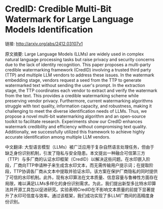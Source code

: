# CredID: Credible Multi-Bit Watermark for Large Language Models Identification

链接: http://arxiv.org/abs/2412.03107v1

原文摘要:
Large Language Models (LLMs) are widely used in complex natural language
processing tasks but raise privacy and security concerns due to the lack of
identity recognition. This paper proposes a multi-party credible watermarking
framework (CredID) involving a trusted third party (TTP) and multiple LLM
vendors to address these issues. In the watermark embedding stage, vendors
request a seed from the TTP to generate watermarked text without sending the
user's prompt. In the extraction stage, the TTP coordinates each vendor to
extract and verify the watermark from the text. This provides a credible
watermarking scheme while preserving vendor privacy. Furthermore, current
watermarking algorithms struggle with text quality, information capacity, and
robustness, making it challenging to meet the diverse identification needs of
LLMs. Thus, we propose a novel multi-bit watermarking algorithm and an
open-source toolkit to facilitate research. Experiments show our CredID
enhances watermark credibility and efficiency without compromising text
quality. Additionally, we successfully utilized this framework to achieve
highly accurate identification among multiple LLM vendors.

中文翻译:
大型语言模型（LLMs）被广泛应用于复杂自然语言处理任务，但由于缺乏身份识别机制，引发了隐私与安全隐患。本文提出一种融合可信第三方（TTP）与多厂商的认证水印框架（CredID）以解决这些问题。在水印嵌入阶段，厂商向TTP申请种子来生成含水印文本，而无需传输用户提示词；在提取阶段，TTP协调各厂商从文本中提取并验证水印。该方案在保护厂商隐私的同时提供了可信的水印机制。此外，现有水印算法在文本质量、信息容量与鲁棒性方面存在局限，难以满足LLMs多样化的身份识别需求。为此，我们提出新型多比特水印算法并开源工具包以促进研究。实验表明CredID在不影响文本质量的前提下显著提升了水印可信度与效率。通过该框架，我们成功实现了多LLM厂商间的高精度身份识别。
